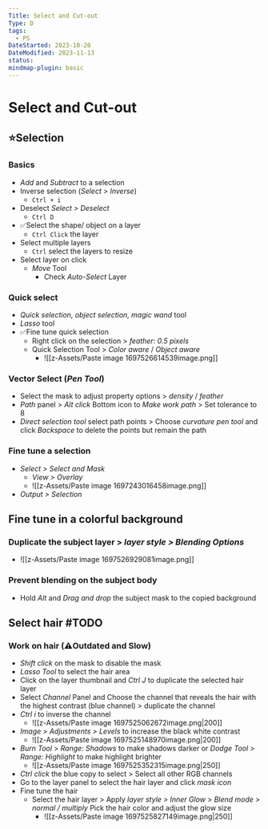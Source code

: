 ```yaml
---
Title: Select and Cut-out
Type: D
tags:
  - PS
DateStarted: 2023-10-20
DateModified: 2023-11-13
status: 
mindmap-plugin: basic
---
```


# Select and Cut-out

## ⭐Selection

### Basics
- *Add* and *Subtract* to a selection
- Inverse selection (*Select > Inverse*)
    - `Ctrl + i`
- Deselect *Select > Deselect*
    - `Ctrl D`
- ✅Select the shape/ object on a layer
    - `Ctrl Click` the layer
- Select multiple layers
    - `Ctrl` select the layers to resize
- Select layer on click
    - *Move* Tool
        - Check *Auto-Select* Layer

### Quick select
- *Quick selection, object selection, magic wand* tool
- *Lasso* tool
- ✅Fine tune quick selection
    - Right click on the selection > *feather: 0.5 pixels*
    - Quick Selection Tool > *Color aware* / *Object aware*
        - ![[z-Assets/Paste image 1697526614539image.png]]

### Vector Select (*Pen Tool*)
- Select the mask to adjust property options > *density* / *feather*
- *Path* panel > *Alt click* Bottom icon to *Make work path* > Set tolerance to 8
- *Direct selection tool* select path points > Choose *curvature pen tool* and click *Backspace* to delete the points but remain the path

### Fine tune a selection
- *Select > Select and Mask*
    - *View > Overlay*
    - ![[z-Assets/Paste image 1697243016458image.png]]
- *Output > Selection*

## Fine tune in a colorful background

### Duplicate the subject layer > *layer style > Blending Options*
- ![[z-Assets/Paste image 1697526929081image.png]]

### Prevent blending on the subject body
- Hold *Alt* and *Drag and drop* the subject mask to the copied background

## Select hair #TODO

### Work on hair (⚠️Outdated and Slow)
- *Shift click* on the mask to disable the mask
- *Lasso Tool* to select the hair area
- Click on the layer thumbnail and *Ctrl J* to duplicate the selected hair layer
- Select *Channel* Panel and Choose the channel that reveals the hair with the highest contrast (blue channel) > duplicate the channel
- *Ctrl i* to inverse the channel
    - ![[z-Assets/Paste image 1697525062672image.png|200]]
- *Image > Adjustments > Levels* to increase the black white contrast
    - ![[z-Assets/Paste image 1697525148970image.png|200]]
- *Burn Tool* > *Range: Shadows* to make shadows darker or *Dodge Tool > Range: Highlight* to make highlight brighter
    - ![[z-Assets/Paste image 1697525352315image.png|250]]
- *Ctrl click* the blue copy to select > Select all other RGB channels
- Go to the layer panel to select the hair layer and click *mask icon*
- Fine tune the hair
    - Select the hair layer > Apply *layer style > Inner Glow* > *Blend mode > normal / multiply* Pick the hair color and adjust the glow size
        - ![[z-Assets/Paste image 1697525827149image.png|250]]